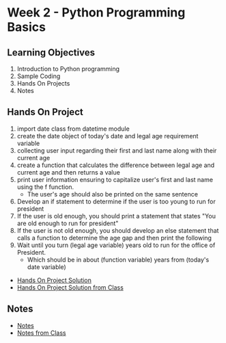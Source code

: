 # Week 2 - Python Programming Basics
## Learning Objectives
1.  Introduction to Python programming
2.  Sample Coding
3.  Hands On Projects
4.  Notes
## Hands On Project
1.  import date class from datetime module
2.  create the date object of today's date and legal age requirement variable
3.  collecting user input regarding their first and last name along with their current age
4.  create a function that calculates the difference between legal age and current age and then returns a value
5.  print user information ensuring to capitalize user's first and last name using the f function. 
    *   The user's age should also be printed on the same sentence
6.  Develop an if statement to determine if the user is too young to run for president
7.  If the user is old enough, you should print a statement that states "You are old enough to run for president"
8.  If the user is not old enough, you should develop an else statement that calls a function to determine the age gap and then print the following
9.  Wait until you turn (legal age variable) years old to run for the office of President. 
    *    Which should be in about (function variable) years from (today's date variable)

* [Hands On Project Solution](HandsOn/stull_nicholas.py)
* [Hands On Project Solution from Class](HandsOn/Week2_Solution.py)

## Notes
*   [Notes](Notes/Notes.md)
*   [Notes from Class](Notes/ClassNotes.ipynb)